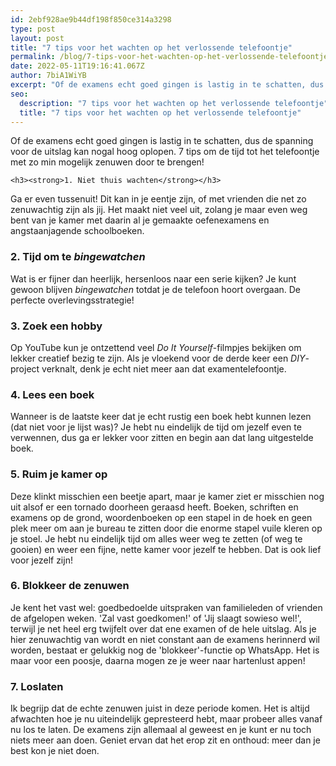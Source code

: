 ```yaml
---
id: 2ebf928ae9b44df198f850ce314a3298
type: post
layout: post
title: "7 tips voor het wachten op het verlossende telefoontje"
permalink: /blog/7-tips-voor-het-wachten-op-het-verlossende-telefoontje/
date: 2022-05-11T19:16:41.067Z
author: 7biA1WiYB
excerpt: "Of de examens echt goed gingen is lastig in te schatten, dus de spanning voor de uitslag kan nogal hoog oplopen. 7 tips om de tijd tot het telefoontje met zo min mogelijk zenuwen door te brengen!  "
seo:
  description: "7 tips voor het wachten op het verlossende telefoontje"
  title: "7 tips voor het wachten op het verlossende telefoontje"
---
```

Of de examens echt goed gingen is lastig in te schatten, dus de spanning voor de uitslag kan nogal hoog oplopen. 7 tips om de tijd tot het telefoontje met zo min mogelijk zenuwen door te brengen!  

    <h3><strong>1. Niet thuis wachten</strong></h3>
<p>Ga er even tussenuit! Dit kan in je eentje zijn, of met vrienden die net zo zenuwachtig zijn als jij. Het maakt niet veel uit, zolang je maar even weg bent van je kamer met daarin al je gemaakte oefenexamens en angstaanjagende schoolboeken.</p>
<h3><strong>2. Tijd om te <em>bingewatchen</em></strong></h3>
<p>Wat is er fijner dan heerlijk, hersenloos naar een serie kijken? Je kunt gewoon blijven <em>bingewatchen</em> totdat je de telefoon hoort overgaan. De perfecte overlevingsstrategie!</p>
<h3><strong>3. Zoek een hobby</strong></h3>
<p>Op YouTube kun je ontzettend veel <em>Do It Yourself</em>-filmpjes bekijken om lekker creatief bezig te zijn. Als je vloekend voor de derde keer een <em>DIY</em>-project verknalt, denk je echt niet meer aan dat examentelefoontje. </p>
<h3><strong>4. Lees een boek</strong></h3>
<p>Wanneer is de laatste keer dat je echt rustig een boek hebt kunnen lezen (dat niet voor je lijst was)? Je hebt nu eindelijk de tijd om jezelf even te verwennen, dus ga er lekker voor zitten en begin aan dat lang uitgestelde boek.</p>
<h3><strong>5. Ruim je kamer op</strong></h3>
<p>Deze klinkt misschien een beetje apart, maar je kamer ziet er misschien nog uit alsof er een tornado doorheen geraasd heeft. Boeken, schriften en examens op de grond, woordenboeken op een stapel in de hoek en geen plek meer om aan je bureau te zitten door die enorme stapel vuile kleren op je stoel. Je hebt nu eindelijk tijd om alles weer weg te zetten (of weg te gooien) en weer een fijne, nette kamer voor jezelf te hebben. Dat is ook lief voor jezelf zijn!</p>
<h3><strong>6. Blokkeer de zenuwen</strong></h3>
<p>Je kent het vast wel: goedbedoelde uitspraken van familieleden of vrienden de afgelopen weken. 'Zal vast goedkomen!' of 'Jij slaagt sowieso wel!', terwijl je net heel erg twijfelt over dat ene examen of de hele uitslag. Als je hier zenuwachtig van wordt en niet constant aan de examens herinnerd wil worden, bestaat er gelukkig nog de 'blokkeer'-functie op WhatsApp. Het is maar voor een poosje, daarna mogen ze je weer naar hartenlust appen!</p>
<h3><strong>7. Loslaten</strong></h3>
<p>Ik begrijp dat de echte zenuwen juist in deze periode komen. Het is altijd afwachten hoe je nu uiteindelijk gepresteerd hebt, maar probeer alles vanaf nu los te laten. De examens zijn allemaal al geweest en je kunt er nu toch niets meer aan doen. Geniet ervan dat het erop zit en onthoud: meer dan je best kon je niet doen.</p>  
